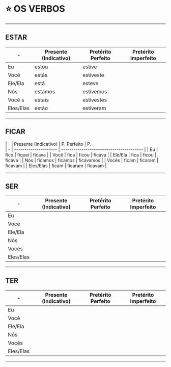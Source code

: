 # :star: OS VERBOS

---

## ESTAR

| - | Presente (Indicativo) | Pretérito Perfeito | Pretérito Imperfeito |
| - | --------------------- | ------------------ | -------------------- |
| Eu | estou | estive | |
| Você  | estás | estiveste | |
| Ele/Ela | está  | esteve | |
| Nós | estamos | estivemos | |
| Você s | estais | estivestes  | |
| Eles/Elas | estão | estiveram | |

---

## FICAR

| - | Presente (Indicativo) | P. Perfeito | P.  
| - | --------------------- | ---------------------------------------- |
| Eu | fico | fiquei | ficava |
| Você | fica | ficou | ficava |
| Ele/Ela | fica | ficou | ficava |
| Nós | ficamos | ficamos | ficávamos |
| Vocês | ficam | ficaram | ficavam |
| Eles/Elas | ficam | ficaram | ficavam |

---

## SER

| - | Presente (Indicativo) | Pretérito Perfeito | Pretérito Imperfeito |
| - | --------------------- | ------------------ | -------------------- |
| Eu | | | |
| Você | |  | |
| Ele/Ela | |  | |
| Nós | |  | |
| Vocês | |  | |
| Eles/Elas | | |  |

---

## TER

| - | Presente (Indicativo) | Pretérito Perfeito | Pretérito Imperfeito |
| - | --------------------- | ------------------ | -------------------- |
| Eu | | | |
| Você | |  | |
| Ele/Ela | | |  |
| Nós | |  | |
| Vocês | |  | |
| Eles/Elas | | | |

---
